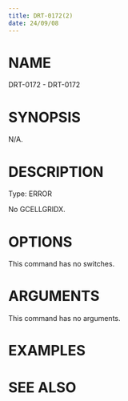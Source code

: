 ```yaml
---
title: DRT-0172(2)
date: 24/09/08
---
```


# NAME

DRT-0172 - DRT-0172

# SYNOPSIS

N/A.

# DESCRIPTION

Type: ERROR

No GCELLGRIDX.

# OPTIONS

This command has no switches.

# ARGUMENTS

This command has no arguments.

# EXAMPLES

# SEE ALSO
